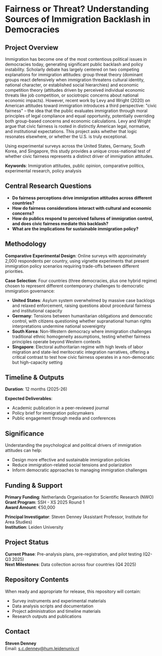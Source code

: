 # Fairness or Threat? Understanding Sources of Immigration Backlash in Democracies

## Project Overview

Immigration has become one of the most contentious political issues in democracies today, generating significant public backlash and policy instability. Scholarly debate has largely centered on two competing explanations for immigration attitudes: group threat theory (dominant groups react defensively when immigration threatens cultural identity, national character, or established social hierarchies) and economic competition theory (attitudes driven by perceived individual economic threats like job competition, or sociotropic concerns about national economic impacts). However, recent work by Levy and Wright (2020) on American attitudes toward immigration introduces a third perspective: "civic fairness" – the idea that the public evaluates immigration through moral principles of legal compliance and equal opportunity, potentially overriding both group-based concerns and economic calculations. Levy and Wright argue that civic fairness is rooted in distinctly American legal, normative, and institutional expectations. This project asks whether that logic resonates elsewhere, or whether the U.S. is truly exceptional.

Using experimental surveys across the United States, Germany, South Korea, and Singapore, this study provides a unique cross-national test of whether civic fairness represents a distinct driver of immigration attitudes.

**Keywords**: Immigration attitudes, public opinion, comparative politics, experimental research, policy analysis

## Central Research Questions

- **Do fairness perceptions drive immigration attitudes across different countries?**
- **How do fairness considerations interact with cultural and economic concerns?**
- **How do publics respond to perceived failures of immigration control, and does civic fairness mediate this backlash?**
- **What are the implications for sustainable immigration policy?**

## Methodology

**Comparative Experimental Design**: Online surveys with approximately 2,000 respondents per country, using vignette experiments that present immigration policy scenarios requiring trade-offs between different priorities.

**Case Selection**: Four countries (three democracies, plus one hybrid regime) chosen to represent different contemporary challenges to democratic immigration governance:
- **United States**: Asylum system overwhelmed by massive case backlogs and relaxed enforcement, raising questions about procedural fairness and institutional capacity
- **Germany**: Tensions between humanitarian obligations and democratic control, with citizens questioning whether supranational human rights interpretations undermine national sovereignty  
- **South Korea**: Non-Western democracy where immigration challenges traditional ethnic homogeneity assumptions, testing whether fairness principles operate beyond Western contexts
- **Singapore**: Electoral authoritarian regime with high levels of labor migration and state-led meritocratic integration narratives, offering a critical contrast to test how civic fairness operates in a non-democratic but high-capacity setting

## Timeline & Outputs

**Duration**: 12 months (2025-26)

**Expected Deliverables**:
- Academic publication in a peer-reviewed journal
- Policy brief for immigration policymakers
- Public engagement through media and conferences

## Significance

Understanding the psychological and political drivers of immigration attitudes can help:
- Design more effective and sustainable immigration policies
- Reduce immigration-related social tensions and polarization
- Inform democratic approaches to managing immigration challenges

## Funding & Support

**Primary Funding**: Netherlands Organisation for Scientific Research (NWO)  
**Grant Program**: SSH - XS 2025 Round 1  
**Award Amount**: €50,000

**Principal Investigator**: Steven Denney (Assistant Professor, Institute for Area Studies)<br>
**Institution**: Leiden University

## Project Status

**Current Phase**: Pre-analysis plans, pre-registration, and pilot testing (Q2-Q3 2025)<br>
**Next Milestones**: Data collection across four countries (Q4 2025)

## Repository Contents

When ready and appropriate for release, this repository will contain:
- Survey instruments and experimental materials
- Data analysis scripts and documentation
- Project administration and timeline materials
- Research outputs and publications

## Contact

**Steven Denney**  
Email: s.c.denney@hum.leidenuniv.nl


